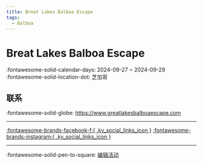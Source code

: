 ```yaml
---
title: Breat Lakes Balboa Escape
tags:
  - Balboa
---
```


# Breat Lakes Balboa Escape 

:fontawesome-solid-calendar-days: 2024-09-27 ~ 2024-09-29  
:fontawesome-solid-location-dot: 芝加哥  

## 联系

:fontawesome-solid-globe: <https://www.greatlakesbalboaescape.com>  

---

 [:fontawesome-brands-facebook-f:{ .ky_social_links_icon }](https://www.facebook.com/greatlakesbalboaescape) [:fontawesome-brands-instagram:{ .ky_social_links_icon }](https://instagram.com/greatlakesbalboaescape)

---

:fontawesome-solid-pen-to-square: [编辑活动](https://github.com/swingdance/events/issues/new?assignees=&labels=update+event&projects=&template=03-update_entity.yml&title=Update%20Event%3A%202024%2Fen_US%20%E2%80%A2%20Breat%20Lakes%20Balboa%20Escape&region=en_US&year=2024&id=breat-lakes-balboa-escape-2024&name=Breat%20Lakes%20Balboa%20Escape&org_id=)
